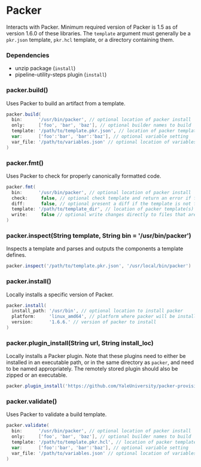 # Packer

Interacts with Packer. Minimum required version of Packer is 1.5 as of version 1.6.0 of these libraries. The `template` argument must generally be a `pkr.json` template, `pkr.hcl` template, or a directory containing them. 

### Dependencies

- unzip package (`install`)
- pipeline-utility-steps plugin (`install`)

### packer.build()
Uses Packer to build an artifact from a template.

```groovy
packer.build(
  bin:      '/usr/bin/packer', // optional location of packer install
  only:     ['foo', 'bar', 'baz'], // optional builder names to build
  template: '/path/to/template.pkr.json', // location of packer template(s)
  var:      ['foo':'bar', 'bar':'baz'], // optional variable setting
  var_file: '/path/to/variables.json' // optional location of variables file
)
```

### packer.fmt()
Uses Packer to check for properly canonically formatted code.

```groovy
packer.fmt(
  bin:      '/usr/bin/packer', // optional location of packer install
  check:     false, // optional check template and return an error if file is not formatted correctly (cannot be used with `write`)
  diff:      false, // optional present a diff if the template is not formatted correctly
  template: '/path/to/template_dir', // location of packer template(s)
  write:     false // optional write changes directly to files that are not formatted directly (cannot be used with `check`)
)
```

### packer.inspect(String template, String bin = '/usr/bin/packer')
Inspects a template and parses and outputs the components a template defines.

```groovy
packer.inspect('/path/to/template.pkr.json', '/usr/local/bin/packer')
```

### packer.install()
Locally installs a specific version of Packer.

```groovy
packer.install(
  install_path: '/usr/bin', // optional location to install packer
  platform:     'linux_amd64', // platform where packer will be installed
  version:      '1.6.6.' // version of packer to install
)
```

### packer.plugin_install(String url, String install_loc)
Locally installs a Packer plugin. Note that these plugins need to either be installed in an executable path, or in the same directory as `packer`, and need to be named appropriately. The remotely stored plugin should also be zipped or an executable.

```groovy
packer.plugin_install('https://github.com/YaleUniversity/packer-provisioner-goss/releases/download/v1.4.0/packer-provisioner-goss-v1.4.0-linux-amd64', '/usr/bin/packer-provisioner-goss')
```

### packer.validate()
Uses Packer to validate a build template.

```groovy
packer.validate(
  bin:      '/usr/bin/packer', // optional location of packer install
  only:     ['foo', 'bar', 'baz'], // optional builder names to build
  template: '/path/to/template.pkr.hcl', // location of packer template(s)
  var:      ['foo':'bar', 'bar':'baz'], // optional variable setting
  var_file: '/path/to/variables.json' // optional location of variables file
)
```
